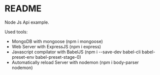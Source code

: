 # README

Node Js Api example.

Used tools:
* MongoDB with mongoose (npm i mongoose)
* Web Server with ExpressJS (npm i express)
* Javascript compilator with BabelJS (npm i --save-dev babel-cli babel-preset-env babel-preset-stage-0)
* Automatically reload Server with nodemon (npm i body-parser nodemon)
